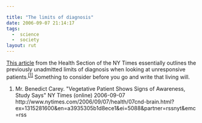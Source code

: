 ```yaml
---

title: "The limits of diagnosis"
date: 2006-09-07 21:14:17
tags:
  -  science
  -  society
layout: rut
---
```


<a href="http://www.nytimes.com/2006/09/07/health/07cnd-brain.html?ex=1315281600&en=a3935305b1d8ece1&ei=5088&partner=rssnyt&emc=rss" title="Vegetative Patient Shows Signs of Awareness, Study Says - New York Times">This article</a> from the Health Section of the NY Times essentially outlines the previously unadmitted limits of diagnosis when looking at unresponsive patients.<sup><a href="http://www.nytimes.com/2006/09/07/health/07cnd-brain.html?ex=1315281600&en=a3935305b1d8ece1&ei=5088&partner=rssnyt&emc=rss" title="Vegetative Patient Shows Signs of Awareness, Study Says - New York Times">[1]</a></sup>  Something to consider before you go and write that living will.

<div class="postrefs"><ol>
<li>Mr. Benedict Carey.  "Vegetative Patient Shows Signs of Awareness, Study Says" NY Times (online) 2006-09-07 http://www.nytimes.com/2006/09/07/health/07cnd-brain.html?ex=1315281600&en=a3935305b1d8ece1&ei=5088&partner=rssnyt&emc=rss</li>
</ol></div>

